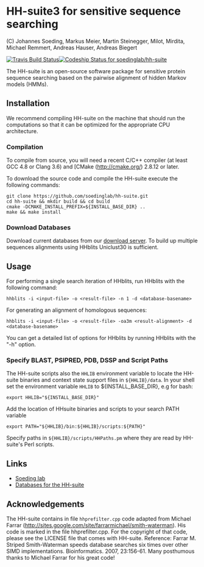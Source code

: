 # HH-suite3 for sensitive sequence searching

(C) Johannes Soeding, Markus Meier, Martin Steinegger, Milot, Mirdita, Michael Remmert, Andreas Hauser, Andreas Biegert

[![Travis Build Status](https://travis-ci.org/soedinglab/hh-suite.svg?branch=master)](https://travis-ci.org/soedinglab/hh-suite)[![Codeship Status for soedinglab/hh-suite](https://codeship.com/projects/0936c290-2248-0133-bcb4-52bb0fef976f/status?branch=master)](https://codeship.com/projects/96085)

The HH-suite is an open-source software package for sensitive protein sequence searching based on the pairwise alignment of hidden Markov models (HMMs).

## Installation
We recommend compiling HH-suite on the machine that should run the computations so that it can be optimized for the appropriate CPU architecture.

### Compilation
To compile from source, you will need a recent C/C++ compiler (at least GCC 4.8 or Clang 3.6) and [CMake (http://cmake.org/) 2.8.12 or later.

To download the source code and compile the HH-suite execute the following commands:
```
git clone https://github.com/soedinglab/hh-suite.git
cd hh-suite && mkdir build && cd build
cmake -DCMAKE_INSTALL_PREFIX=${INSTALL_BASE_DIR} ..
make && make install
```

### Download Databases
Download current databases from our [download server](http://wwwuser.gwdg.de/~compbiol/data/hhsuite/databases/hhsuite_dbs/).
To build up multiple sequences alignments using HHblits Uniclust30 is sufficient.

## Usage
For performing a single search iteration of HHblits, run HHblits with the following command:
```
hhblits -i <input-file> -o <result-file> -n 1 -d <database-basename>
```

For generating an alignment of homologous sequences:
```
hhblits -i <input-file> -o <result-file> -oa3m <result-alignment> -d <database-basename>
```

You can get a detailed list of options for HHblits by running HHblits with the "-h" option.

### Specify BLAST, PSIPRED, PDB, DSSP and Script Paths

The HH-suite scripts also the `HHLIB` environment variable to locate the HH-suite binaries and context state support files in `${HHLIB}/data`. In your shell set the environment variable `HHLIB` to ${INSTALL\_BASE\_DIR}, e.g for bash:

```
export HHLIB="${INSTALL_BASE_DIR}"
```

Add the location of HHsuite binaries and scripts to your search PATH variable
```
export PATH="${HHLIB}/bin:${HHLIB}/scripts:${PATH}"
```

Specify paths in `${HHLIB}/scripts/HHPaths.pm` where they are read by HH-suite's Perl scripts.

## Links

* [Soeding lab](http://www.mpibpc.mpg.de/soeding)
* [Databases for the HH-suite](http://wwwuser.gwdg.de/~compbiol/data/hhsuite/)

## Acknowledgements

The HH-suite contains in file `hhprefilter.cpp` code adapted from Michael
Farrar (http://sites.google.com/site/farrarmichael/smith-waterman).
His code is marked in the file hhprefilter.cpp. For the copyright of that
code, please see the LICENSE file that comes with HH-suite.
Reference: Farrar M. Striped Smith-Waterman speeds database searches six
times over other SIMD implementations. Bioinformatics. 2007, 23:156-61.
Many posthumous thanks to Michael Farrar for his great code!

